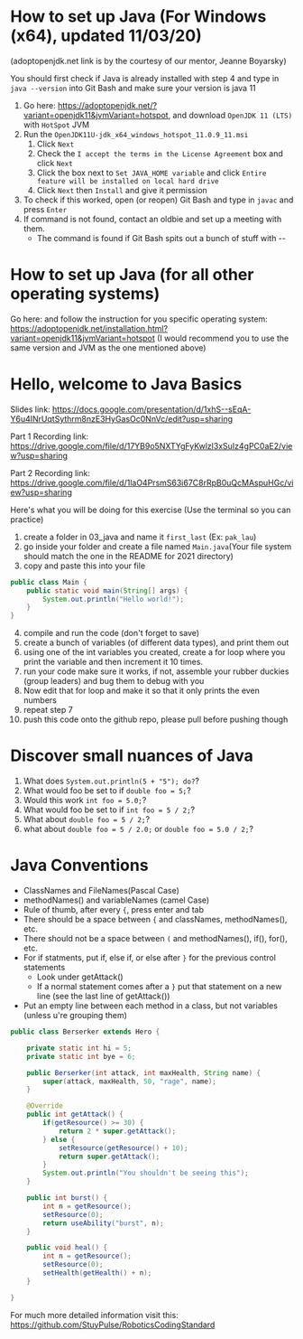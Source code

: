 # How to set up Java (For Windows (x64), updated 11/03/20)
(adoptopenjdk.net link is by the courtesy of our mentor, Jeanne Boyarsky)

You should first check if Java is already installed with step 4 and type in `java --version` into Git Bash and make sure your version is java 11
1. Go here: https://adoptopenjdk.net/?variant=openjdk11&jvmVariant=hotspot, and download `OpenJDK 11 (LTS)` with `HotSpot` JVM
2. Run the `OpenJDK11U-jdk_x64_windows_hotspot_11.0.9_11.msi`
    1. Click `Next`
    2. Check the `I accept the terms in the License Agreement` box and click `Next`
    3. Click the box next to `Set JAVA_HOME variable` and click `Entire feature will be installed on local hard drive`
    4. Click `Next` then `Install` and give it permission
3. To check if this worked, open (or reopen) Git Bash and type in `javac` and press `Enter`
4. If command is not found, contact an oldbie and set up a meeting with them.
    * The command is found if Git Bash spits out a bunch of stuff with --

# How to set up Java (for all other operating systems)
Go here: and follow the instruction for you specific operating system: https://adoptopenjdk.net/installation.html?variant=openjdk11&jvmVariant=hotspot (I would recommend you to use the same version and JVM as the one mentioned above)

# Hello, welcome to Java Basics
Slides link: https://docs.google.com/presentation/d/1xhS--sEqA-Y6u4INrUqtSythrm8nzE3HyGasOc0NnVc/edit?usp=sharing

Part 1 Recording link: https://drive.google.com/file/d/17YB9o5NXTYgFyKwlzl3xSuIz4gPC0aE2/view?usp=sharing

Part 2 Recording link: https://drive.google.com/file/d/1laO4PrsmS63i67C8rRpB0uQcMAspuHGc/view?usp=sharing

Here's what you will be doing for this exercise (Use the terminal so you can practice)
1. create a folder in 03_java and name it `first_last` (Ex: `pak_lau`)
2. go inside your folder and create a file named `Main.java`(Your file system should match the one in the README for 2021 directory)
3. copy and paste this into your file
```java
public class Main {
    public static void main(String[] args) {
        System.out.println("Hello world!");
    }
}
```
4. compile and run the code (don't forget to save)
5. create a bunch of variables (of different data types), and print them out
6. using one of the int variables you created, create a for loop where you print the variable and then increment it 10 times.
7. run your code make sure it works, if not, assemble your rubber duckies (group leaders) and bug them to debug with you
8. Now edit that for loop and make it so that it only prints the even numbers
9. repeat step 7
10. push this code onto the github repo, please pull before pushing though

# Discover small nuances of Java
1. What does `System.out.println(5 + "5"); do?`?
2. What would foo be set to if `double foo = 5;`?
3. Would this work `int foo = 5.0;`?
4. What would foo be set to if `int foo = 5 / 2;`?
5. What about `double foo = 5 / 2;`?
6. what about `double foo = 5 / 2.0;` or `double foo = 5.0 / 2;`?

# Java Conventions
* ClassNames and FileNames(Pascal Case)
* methodNames() and variableNames (camel Case)
* Rule of thumb, after every `{`, press enter and tab
* There should be a space between `{` and classNames, methodNames(), etc.
* There should not be a space between `(` and methodNames(), if(), for(), etc.
* For if statments, put if, else if, or else after `}` for the previous control statements
    * Look under getAttack()
    * If a normal statement comes after a `}` put that statement on a new line (see the last line of getAttack())
* Put an empty line between each method in a class, but not variables (unless u're grouping them)
```java
public class Berserker extends Hero {

    private static int hi = 5;
    private static int bye = 6;

    public Berserker(int attack, int maxHealth, String name) {
        super(attack, maxHealth, 50, "rage", name);
    }

    @Override
    public int getAttack() {
        if(getResource() >= 30) {
            return 2 * super.getAttack();
        } else {
            setResource(getResource() + 10);
            return super.getAttack();
        }
        System.out.println("You shouldn't be seeing this");
    }

    public int burst() {
        int n = getResource();
        setResource(0);
        return useAbility("burst", n);
    }

    public void heal() {
        int n = getResource();
        setResource(0);
        setHealth(getHealth() + n);
    }

}
```
For much more detailed information visit this: https://github.com/StuyPulse/RoboticsCodingStandard
